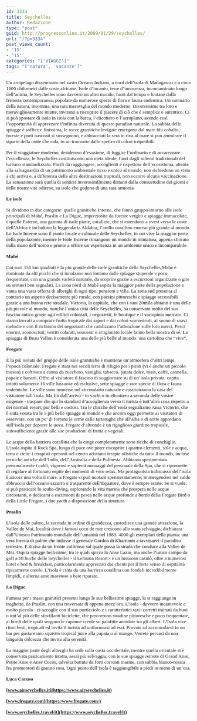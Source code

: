 ```yaml
---
id: 3334
title: Seychelles
author: Redazione
type: "post"
guid: http://progressonline.it/2009/01/29/seychelles/
url: "/?p=3334"
post_views_count:
- '15'
- '15'
categories: "['VIAGGI']"
tags: "['natura', 'vacanze']"
---
```


<span style="font-size: 10pt; font-family: 'Tahoma','sans-serif'">Un arcipelago disseminato nel vasto Oceano Indiano, a nord dell’isola di Madagascar e a circa 1600 chilometri dalle coste africane. Isole d’incanto, terre d’innocenza, incontaminato luogo dell’anima, le Seychelles sono davvero un altro mondo, fuori dal tempo e lontane dalla frenesia contemporanea, popolate da numerose specie di flora e fauna endemica. Un santuario della natura, insomma, una rara meraviglia del mondo moderno. Diversissime tra loro e meravigliosamente intatte, invitano a riscoprire il piacere di ciò che è semplice e autentico. Ci si può spostare di isola in isola con la barca, l’elicottero o l’aeroplano, avendo così l’opportunità di apprezzare l’infinita diversità di questo paradiso naturale. La sabbia delle spiagge è soffice e finissima, le rocce granitiche levigate emergono dal mare blu cobalto, foreste e porti nascosti si susseguono, e abbracciati la sera in riva al mare si può ammirare il sipario della notte che cala, in un tramonto dallo spettro di colori irripetibili. </span>

<span style="font-size: 10pt; font-family: 'Tahoma','sans-serif'">Per il viaggiatore moderno, desideroso d’evasione, di fuggire l’ordinario e di accarezzare l’eccellenza, le Seychelles costituiscono una meta ideale, fuori dagli schemi tradizionali del turismo standardizzato. Facili da raggiungere, accoglienti e rispettose dell’ecosistema, attente alla salvaguardia di un patrimonio ambientale ricco e unico al mondo, non richiedono un visto a chi arriva e, a differenza delle altre destinazioni tropicali, non occorre alcuna vaccinazione. La sensazione sarà quella di sentirsi inverosimilmente distanti dalla consuetudine dei giorni e delle nostre vite odierne, su isole che godono di una rara armonia</span>

**<span style="font-size: 10pt; font-family: 'Tahoma','sans-serif'">Le isole</span>**

<span style="font-size: 10pt; font-family: 'Tahoma','sans-serif'">Si dividono in due categorie: quelle granitiche Interne, che fanno gruppo intorno alle isole principali di Mahé, Praslin e La Digue, impreziosite da foreste vergini e spiagge immacolate, e quelle Esterne, una gamma di isole piatte, coralline, che si estendono a ovest verso le coste dell’Africa e includono la leggendaria Aldabra, l’atollo corallino emerso più grande al mondo. Le Isole Interne sono il punto focale e culturale delle Seychelles, in cui vive la maggior parte della popolazione, mentre le Isole Esterne rimangono un mondo in miniatura, appena sfiorato dalla mano dell’uomo e pronte a offrire un’esperienza in un ambiente unico e incomparabile. </span>

**<span style="font-size: 10pt; font-family: 'Tahoma','sans-serif'">Mahé</span>**

<span style="font-size: 10pt; font-family: 'Tahoma','sans-serif'">Coi suoi 150 km quadrati è la più grande delle isole granitiche delle Seychelles,Mahè è dominata da alti picchi che si innalzano non lontano dalle spiagge stupende e poco frequentate, con una grande varietà naturale, da scoprire grazie a escursioni organizzate o gite su sentieri ben segnalati. La zona nord di Mahé ospita la maggior parte della popolazione e vanta una vasta offerta di alberghi di ogni tipo, pensioni e ville. La zona sud presenta al contrario un aspetto decisamente più rurale, con paesini pittoreschi e spiagge accessibili grazie a una buona rete stradale. Victoria, la capitale, che con i suoi 20mila abitanti è una delle più piccole al mondo, nonché l’unica città delle Seychelles, ha conservato molto del suo fascino antico grazie agli edifici coloniali, i negozietti, le boutique e il variopinto mercato. Ci siamo trovati a comprare frutta tropicale dai sapori e dai colori sconosicuti, al suono di soavi melodie e con il richiamo dei negozianti che catalizzano l’attenzione sulle loro merci. Pesci enormi, sconosciuti, vestiti colarati, souvenir e artigianato locale fanno bella mostra di sé. La spiaggia di Beau Vallon è considerata una delle più belle al mondo: una cartolina che “vive”.</span>

**<span style="font-size: 10pt; font-family: 'Tahoma','sans-serif'">Fregate</span>**

<span style="font-size: 10pt; font-family: 'Tahoma','sans-serif'">È la più isolata del gruppo delle isole granitiche e mantiene un’atmosfera d’altri tempi, l’epoca coloniale. Fregate è stata nei secoli terra di rifugio per i pirati (vi è anche un piccolo museo) e coltivata a canna da zucchero, vaniglia, tabacco, patata dolce, mais, caffè, cannella, papaie e banani. Offre al visitatore il fascino di soggiornare su di un’isola privata: ospita infatti solamente 16 ville lussuose ed esclusive, sette spiagge e rare specie di flora e fauna endemiche. Le ville sono immerse nel circondario naturale e costituiranno la casa del visitatore sull’isola. Ma fin dall’arrivo - in yacht o in elicottero a seconda delle vostre esigenze - traspare che qui lo standard d’accoglienza verso il turista è tutt’altra cosa rispetto a dei normali resort, pur belli e costosi. Tra le chicche dell’isola segnaliamo Ansa Victorin, che è stata votata tra le 5 più belle spiagge al mondo e che ancora oggi permette ai visitatori di osservare, con un po’ di fortuna le orme delle tartarughe che all’alba o di notte approdano sull’isola per deporre le uova. Fregate d’altronde è un rigoglioso giardino tropicale, autosufficiente grazie alle sue produzioni di frutta e vegetali.</span>

<span style="font-size: 10pt; font-family: 'Tahoma','sans-serif'">Le acque della barriera corallina che la cinge completamente sono ricche di conchiglie. L’isola ospita il Rock Spa, luogo di pace ove poter riscoprire i quattro elementi, sole e acqua, terra e cielo: i terapisti operanti nel centro adottano terapie olistiche da tutto il mondo, incluse tecniche antiche dell’India, dell’Australia e della Polinesia. Abbiamo sperimentato personalmente i caldi, vigorosi e sapienti massaggi del personale della Spa, che si ripromette di regalare al fortunato ospite dei momenti di vero relax. Ma protagonista indiscusso dell’isola è ancora una volta il mare: a Fregate si può nuotare spensieratamente, immergendosi nel caldo abbraccio dell’oceano azzurro e trasparente dell’Equatore, dove è sempre estate. Se si vuole, si può praticare lo scuba-diving, esplorando la vita marina che prospera nelle acque circostanti, o dedicarsi a escursioni di pesca nelle acque profonde a bordo della Fregate Bird o della Little Fregate, i due yacth a disposizione della struttura. </span>

**<span style="font-size: 10pt; font-family: 'Tahoma','sans-serif'">Praslin</span>**

<span style="font-size: 10pt; font-family: 'Tahoma','sans-serif'">L’isola delle palme, la seconda in ordine di grandezza, custodisce una grande attrazione, la Vallee de Mai, località dove i famosi coco de mer crescono allo stato selvaggio, dichiarata dall’Unesco Patrimonio mondiale dell’umanità nel 1983. 4000 gli esemplari della pianta: una vera foresta di palme che indusse il generale Gordon di Khartoum a ravvisarvi il paradiso terrestre. È divisa da un fronte collinoso sul quale passa la strada che conduce alla Vallee de Mai. Ospita spiagge bellissime, tra le quali spicca la Anse Lazio, ma anche l’unico campo da golf a 18 buche delle Seychelles - il Lemuria Resort - e un lussuoso casinò, oltre a numerosi hotel e bed &amp; breakfast, particolarmente apprezzati dai clienti per il forte senso di ospitalità tipicamente creolo. L’isola è cinta da una barriera corallina con fondali incredibilmente limpidi, e alterna anse maestose a baie riparate.</span>

**<span style="font-size: 10pt; font-family: 'Tahoma','sans-serif'">La Digue</span>**

<span style="font-size: 10pt; font-family: 'Tahoma','sans-serif'">Famosa per i massi granitici presenti lungo le sue bellissime spiagge, la si raggiunge in traghetto, da Praslin, con una traversata di appena mezz’ora. L’isola - davvero incantevole e molto piccola - ci accoglie con il suo porticciolo e i caratteristici taxi: carretti trainati da buoi o tutt’al più delle sfavillanti biciclette, che percorrono stradine pittoresche e poco frequentate, ai bordi delle quali sorgono le capanne creole su palafitte annidate tra gli alberi. L’Isola vive ritmi lenti, tropicali ed invita il turista ad uniformarsi ad essi. Provate ad accomodarvi in un bar per gustare uno squisito tropical juice alla papaia o al mango. Verrete pervasi da una languida dolcezza che invita alla serenità. </span>

<span style="font-size: 10pt; font-family: 'Tahoma','sans-serif'">La maggior parte degli alberghi ha sede sulla costa occidentale, mentre quella orientale si è conservata praticamente intatta, assai più selvaggia, con le sue spiagge remote di Grand Anse, Petite Anse e Anse Cocos, talvolta battute da forti correnti marine, con sabbia bianco-rosata fra promontori di granito rosa. Ogni punto dell’isola è raggiungibile a piedi in meno di un’ora. </span>

<span style="font-size: 10pt; font-family: 'Tahoma','sans-serif'">**Luca Caruso**</span>

**<span style="font-size: 10pt; font-family: 'Tahoma','sans-serif'">[www.airseychelles.it](https://www.airseychelles.it)</span>**

**<u><span style="font-size: 10pt; font-family: 'Tahoma','sans-serif'">[www.fregate.com](https://www.fregate.com/)</span></u>**

**<span style="font-size: 10pt; font-family: 'Tahoma','sans-serif'">[www.seychelles.travel/it](https://www.seychelles.travel/it)</span>**